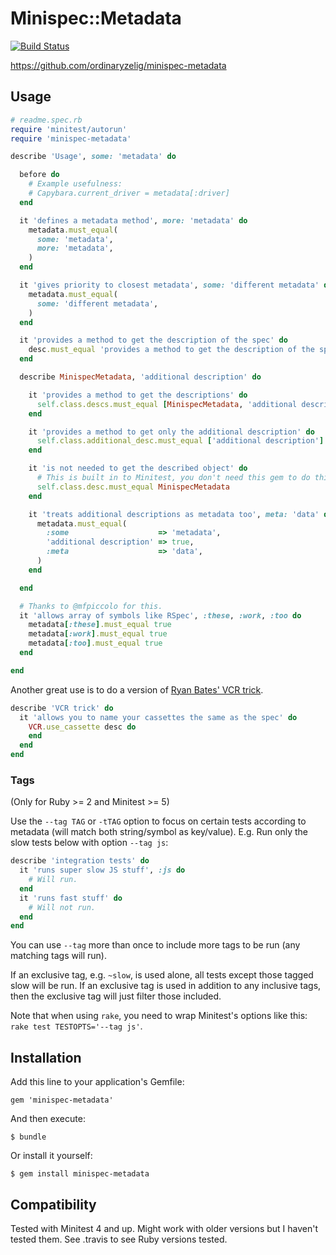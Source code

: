 Minispec::Metadata
==================

[![Build Status](https://secure.travis-ci.org/ordinaryzelig/minispec-metadata.png?branch=master)](http://travis-ci.org/ordinaryzelig/minispec-metadata)

https://github.com/ordinaryzelig/minispec-metadata

## Usage

```ruby
# readme.spec.rb
require 'minitest/autorun'
require 'minispec-metadata'

describe 'Usage', some: 'metadata' do

  before do
    # Example usefulness:
    # Capybara.current_driver = metadata[:driver]
  end

  it 'defines a metadata method', more: 'metadata' do
    metadata.must_equal(
      some: 'metadata',
      more: 'metadata',
    )
  end

  it 'gives priority to closest metadata', some: 'different metadata' do
    metadata.must_equal(
      some: 'different metadata',
    )
  end

  it 'provides a method to get the description of the spec' do
    desc.must_equal 'provides a method to get the description of the spec'
  end

  describe MinispecMetadata, 'additional description' do

    it 'provides a method to get the descriptions' do
      self.class.descs.must_equal [MinispecMetadata, 'additional description']
    end

    it 'provides a method to get only the additional description' do
      self.class.additional_desc.must_equal ['additional description']
    end

    it 'is not needed to get the described object' do
      # This is built in to Minitest, you don't need this gem to do this.
      self.class.desc.must_equal MinispecMetadata
    end

    it 'treats additional descriptions as metadata too', meta: 'data' do
      metadata.must_equal(
        :some                    => 'metadata',
        'additional description' => true,
        :meta                    => 'data',
      )
    end

  end

  # Thanks to @mfpiccolo for this.
  it 'allows array of symbols like RSpec', :these, :work, :too do
    metadata[:these].must_equal true
    metadata[:work].must_equal true
    metadata[:too].must_equal true
  end

end
```

Another great use is to do a version of [Ryan Bates' VCR trick](http://railscasts.com/episodes/291-testing-with-vcr?view=asciicast).

```ruby
describe 'VCR trick' do
  it 'allows you to name your cassettes the same as the spec' do
    VCR.use_cassette desc do
    end
  end
end
```

### Tags

(Only for Ruby >= 2 and Minitest >= 5)

Use the `--tag TAG` or `-tTAG` option to focus on certain tests according to metadata (will match both string/symbol as key/value).
E.g. Run only the slow tests below with option `--tag js`:

```ruby
describe 'integration tests' do
  it 'runs super slow JS stuff', :js do
    # Will run.
  end
  it 'runs fast stuff' do
    # Will not run.
  end
end
```

You can use `--tag` more than once to include more tags to be run (any matching tags will run).

If an exclusive tag, e.g. `~slow`, is used alone, all tests except those tagged slow will be run.
If an exclusive tag is used in addition to any inclusive tags, then the exclusive tag will just filter those included.

Note that when using `rake`, you need to wrap Minitest's options like this: `rake test TESTOPTS='--tag js'`.

## Installation

Add this line to your application's Gemfile:

    gem 'minispec-metadata'

And then execute:

    $ bundle

Or install it yourself:

    $ gem install minispec-metadata

## Compatibility

Tested with Minitest 4 and up.
Might work with older versions but I haven't tested them.
See .travis to see Ruby versions tested.
